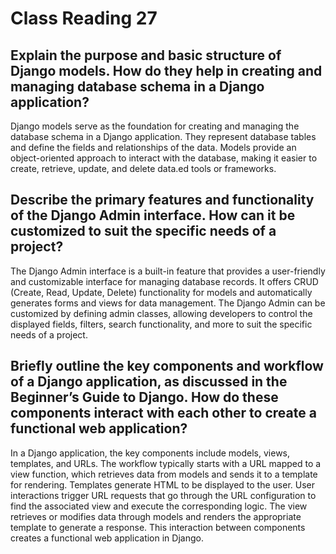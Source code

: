 # Class Reading 27

## Explain the purpose and basic structure of Django models. How do they help in creating and managing database schema in a Django application?

Django models serve as the foundation for creating and managing the database schema in a Django application. 
They represent database tables and define the fields and relationships of the data. 
Models provide an object-oriented approach to interact with the database, making it easier to create, retrieve, update, and delete data.ed tools or frameworks.
## Describe the primary features and functionality of the Django Admin interface. How can it be customized to suit the specific needs of a project?
The Django Admin interface is a built-in feature that provides a user-friendly and customizable interface for managing database records.
It offers CRUD (Create, Read, Update, Delete) functionality for models and automatically generates forms and views for data management. 
The Django Admin can be customized by defining admin classes, allowing developers to control the displayed fields, filters, search functionality, and more to suit the specific needs of a project.

## Briefly outline the key components and workflow of a Django application, as discussed in the Beginner’s Guide to Django. How do these components interact with each other to create a functional web application?

In a Django application, the key components include models, views, templates, and URLs. 
The workflow typically starts with a URL mapped to a view function, which retrieves data from models and sends it to a template for rendering. 
Templates generate HTML to be displayed to the user. User interactions trigger URL requests that go through the URL configuration to find the associated view and execute the corresponding logic. 
The view retrieves or modifies data through models and renders the appropriate template to generate a response. 
This interaction between components creates a functional web application in Django.